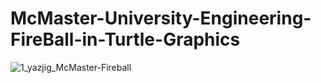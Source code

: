 # McMaster-University-Engineering-FireBall-in-Turtle-Graphics

![1_yazjig_McMaster-Fireball](https://user-images.githubusercontent.com/76963708/186486720-ed03636a-5157-41ed-befc-0d0db4a77ec0.jpg)
